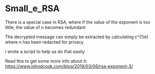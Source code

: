 # Small_e_RSA
There is a special case in RSA, where if the value of the exponent is too little, the value of n becomes redundant

The decrypted message can simply be extracted by calculating c^(1/e) where n has been redacted for privacy

I wrote a script to help us do that easily

Read this to get some more info about it: 
https://www.johndcook.com/blog/2019/03/06/rsa-exponent-3/
